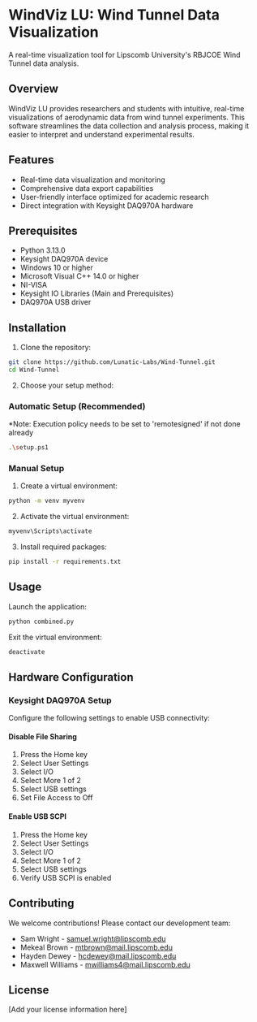 # WindViz LU: Wind Tunnel Data Visualization

A real-time visualization tool for Lipscomb University's RBJCOE Wind Tunnel data analysis.

## Overview

WindViz LU provides researchers and students with intuitive, real-time visualizations of aerodynamic data from wind tunnel experiments. This software streamlines the data collection and analysis process, making it easier to interpret and understand experimental results.

## Features

- Real-time data visualization and monitoring
- Comprehensive data export capabilities
- User-friendly interface optimized for academic research
- Direct integration with Keysight DAQ970A hardware

## Prerequisites

- Python 3.13.0
- Keysight DAQ970A device
- Windows 10 or higher
- Microsoft Visual C++ 14.0 or higher
- NI-VISA
- Keysight IO Libraries (Main and Prerequisites)
- DAQ970A USB driver

## Installation

1. Clone the repository:
```bash
git clone https://github.com/Lunatic-Labs/Wind-Tunnel.git
cd Wind-Tunnel
```

2. Choose your setup method:

### Automatic Setup (Recommended)
*Note: Execution policy needs to be set to 'remotesigned' if not done already

```bash
.\setup.ps1
```

### Manual Setup

1. Create a virtual environment:
```bash
python -m venv myvenv
```

2. Activate the virtual environment:

```bash
myvenv\Scripts\activate
```

3. Install required packages:
```bash
pip install -r requirements.txt
```

## Usage

Launch the application:
```bash
python combined.py
```
Exit the virtual environment:
```bash
deactivate
```

## Hardware Configuration

### Keysight DAQ970A Setup

Configure the following settings to enable USB connectivity:

#### Disable File Sharing
1. Press the Home key
2. Select User Settings
3. Select I/O
4. Select More 1 of 2
5. Select USB settings
6. Set File Access to Off

#### Enable USB SCPI
1. Press the Home key
2. Select User Settings
3. Select I/O
4. Select More 1 of 2
5. Select USB settings
6. Verify USB SCPI is enabled

## Contributing

We welcome contributions! Please contact our development team:

- Sam Wright - [samuel.wright@lipscomb.edu](mailto:samuel.wright@lipscomb.edu)
- Mekeal Brown - [mtbrown@mail.lipscomb.edu](mailto:mtbrown@mail.lipscomb.edu)
- Hayden Dewey - [hcdewey@mail.lipscomb.edu](mailto:hcdewey@mail.lipscomb.edu)
- Maxwell Williams - [mwilliams4@mail.lipscomb.edu](mailto:mwilliams4@mail.lipscomb.edu)

## License

[Add your license information here]
